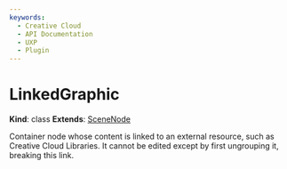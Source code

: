 ```yaml
---
keywords:
  - Creative Cloud
  - API Documentation
  - UXP
  - Plugin
---
```


# LinkedGraphic

**Kind**: class
**Extends**: [SceneNode](/develop/reference/SceneNode)

Container node whose content is linked to an external resource, such as Creative Cloud Libraries. It cannot be edited except by first
ungrouping it, breaking this link.
